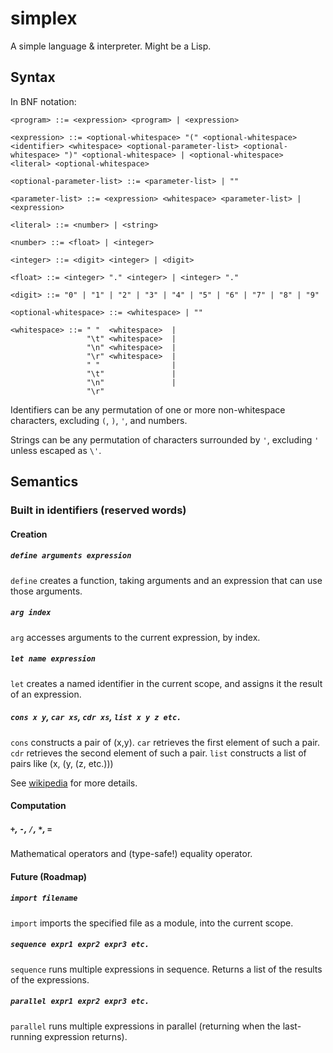 # simplex
A simple language &amp; interpreter. Might be a Lisp.

## Syntax

In BNF notation:

```
<program> ::= <expression> <program> | <expression>

<expression> ::= <optional-whitespace> "(" <optional-whitespace> <identifier> <whitespace> <optional-parameter-list> <optional-whitespace> ")" <optional-whitespace> | <optional-whitespace> <literal> <optional-whitespace>

<optional-parameter-list> ::= <parameter-list> | ""

<parameter-list> ::= <expression> <whitespace> <parameter-list> | <expression>

<literal> ::= <number> | <string>

<number> ::= <float> | <integer>

<integer> ::= <digit> <integer> | <digit>

<float> ::= <integer> "." <integer> | <integer> "."

<digit> ::= "0" | "1" | "2" | "3" | "4" | "5" | "6" | "7" | "8" | "9"

<optional-whitespace> ::= <whitespace> | ""

<whitespace> ::= " "  <whitespace>  |
                 "\t" <whitespace>  |
                 "\n" <whitespace>  |
                 "\r" <whitespace>  |
                 " "                |
                 "\t"               |
                 "\n"               |
                 "\r"
```

Identifiers can be any permutation of one or more non-whitespace characters, excluding `(`, `)`, `'`, and numbers.

Strings can be any permutation of characters surrounded by `'`, excluding `'` unless escaped as `\'`.

## Semantics

### Built in identifiers (reserved words)

#### Creation

##### `define arguments expression`

`define` creates a function, taking arguments and an expression that can use those arguments.

##### `arg index`

`arg` accesses arguments to the current expression, by index.

##### `let name expression`

`let` creates a named identifier in the current scope, and assigns it the result of an expression.

##### `cons x y`, `car xs`, `cdr xs`, `list x y z etc.`

`cons` constructs a pair of (x,y).
`car` retrieves the first element of such a pair.
`cdr` retrieves the second element of such a pair.
`list` constructs a list of pairs like (x, (y, (z, etc.)))

See [wikipedia](https://en.wikipedia.org/wiki/Cons) for more details.

#### Computation

##### `+`, `-`, `/`, `*`, `=`

Mathematical operators and (type-safe!) equality operator.

#### Future (Roadmap)

##### `import filename`

`import` imports the specified file as a module, into the current scope.

##### `sequence expr1 expr2 expr3 etc.`

`sequence` runs multiple expressions in sequence. Returns a list of the results of the expressions.

##### `parallel expr1 expr2 expr3 etc.`

`parallel` runs multiple expressions in parallel (returning when the last-running expression returns).
